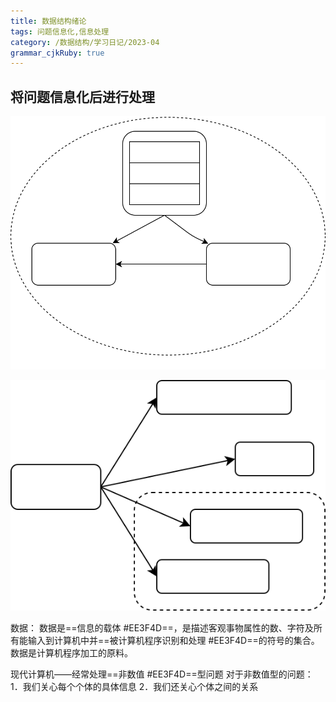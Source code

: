 ```yaml
---
title: 数据结构绪论 
tags: 问题信息化,信息处理
category: /数据结构/学习日记/2023-04
grammar_cjkRuby: true
---
```




将问题信息化后进行处理
----------

![](./attachments/1682088639795.drawio.svg)

![章节总览](./attachments/1682089584403.drawio.svg)

数据：
数据是==信息的载体 #EE3F4D==，是描述客观事物属性的数、字符及所有能输入到计算机中并==被计算机程序识别和处理 #EE3F4D==的符号的集合。数据是计算机程序加工的原料。

现代计算机——经常处理==非数值 #EE3F4D==型问题
对于非数值型的问题：
1．我们关心每个个体的具体信息
2．我们还关心个体之间的关系

